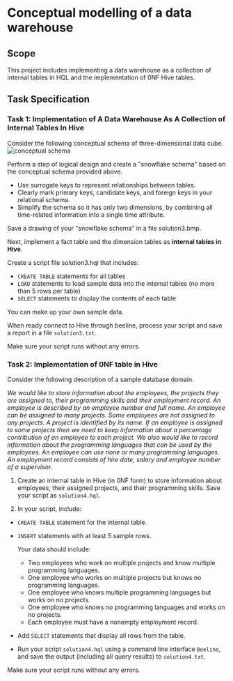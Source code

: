 # Conceptual modelling of a data warehouse

## Scope
This project includes implementing a data warehouse as a collection of internal tables in HQL and the implementation of 0NF Hive tables.

## Task Specification
### Task 1: Implementation of A Data Warehouse As A Collection of Internal Tables In Hive

Consider the following conceptual schema of three-dimensional data cube.
![conceptual schema](schema.png)

Perform a step of logical design and create a "snowflake schema" based on the conceptual schema provided above.
* Use surrogate keys to represent relationships between tables.
* Clearly mark primary keys, candidate keys, and foreign keys in your relational schema.
* Simplify the schema so it has only two dimensions, by combining all time-related information into a single time attribute.

Save a drawing of your "snowflake schema" in a file solution3.bmp.

Next, implement a fact table and the dimension tables as **internal tables in Hive**.

Create a script file solution3.hql that includes: 
* `CREATE TABLE` statements for all tables
* `LOAD` statements to load sample data into the internal tables (no more than 5 rows per table)
* `SELECT` statements to display the contents of each table

You can make up your own sample data.

When ready connect to Hive through beeline, process your script and save a report in
a file `solution3.txt`.

Make sure your script runs without any errors.


### Task 2: Implementation of 0NF table in Hive

Consider the following description of a sample database domain.

*We would like to store information about the employees, the projects they are assigned
to, their programming skills and their employment record. An employee is described by
an employee number and full name. An employee can be assigned to many projects. Some
employees are not assigned to any projects. A project is identified by its name. If an
employee is assigned to some projects then we need to keep information about a
percentage contribution of an employee to each project. We also would like to record
information about the programming languages that can be used by the employees. An
employee can use none or many programming languages. An employment record consists
of hire date, salary and employee number of a supervisor.*

1. Create an internal table in Hive (in 0NF form) to store information about employees, their assigned projects, and their programming skills. Save your script as `solution4.hql`.

2. In your script, include:
* `CREATE TABLE` statement for the internal table.
* `INSERT` statements with at least 5 sample rows.

  Your data should include:
  * Two employees who work on multiple projects and know multiple programming languages.
  * One employee who works on multiple projects but knows no programming languages.
  * One employee who knows multiple programming languages but works on no projects.
  * One employee who knows no programming languages and works on no projects.
  * Each employee must have a nonempty employment record.
* Add `SELECT` statements that display all rows from the table.
* Run your script `solution4.hql` using a command line interface `Beeline`, and save the output (including all query results) to `solution4.txt`.

Make sure your script runs without any errors.